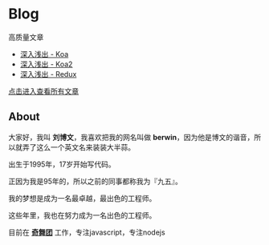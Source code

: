 # Blog

高质量文章
* [深入浅出 - Koa](https://github.com/berwin/Blog/issues/8)
* [深入浅出 - Koa2](https://github.com/berwin/Blog/issues/9)
* [深入浅出 - Redux](https://github.com/berwin/Blog/issues/4)

[点击进入查看所有文章](https://github.com/berwin/Blog/issues)

## About

大家好，我叫 **刘博文**，我喜欢把我的网名叫做 **berwin**，因为他是博文的谐音，所以就弄了这么一个英文名来装装大半蒜。

出生于1995年，17岁开始写代码。

正因为我是95年的，所以之前的同事都称我为『九五』。

我的梦想是成为一名最卓越，最出色的工程师。

这些年里，我也在努力成为一名出色的工程师。

目前在 **[奇舞团](http://www.75team.com/)** 工作，专注javascript，专注nodejs
